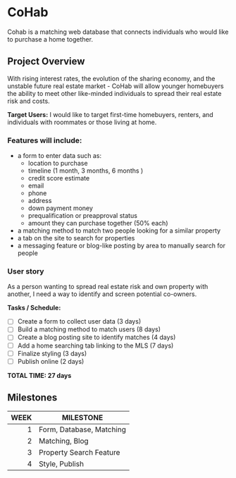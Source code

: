 # CoHab
Cohab is a matching web database that connects individuals who would like to purchase a home together.

## Project Overview
With rising interest rates, the evolution of the sharing economy, and the unstable future real estate market - CoHab will allow younger homebuyers the ability to meet other like-minded individuals to spread their real estate risk and costs.

__Target Users:__
I would like to target first-time homebuyers, renters, and individuals with roommates or those living at home.

### Features will include:
- a form to enter data such as:
    - location to purchase
    - timeline (1 month, 3 months, 6 months )
    - credit score estimate 
    - email
    - phone
    - address
    - down payment money 
    - prequalification or preapproval status
    - amount they can purchase together (50% each) 
- a matching method to match two people looking for a similar property 
- a tab on the site to search for properties 
- a messaging feature or blog-like posting by area to manually search for people

### User story 
As a person wanting to spread real estate risk and own property with another, I need a way to identify and screen potential co-owners. 

__Tasks / Schedule:__
- [ ] Create a form to collect user data (3 days)
- [ ] Build a matching method to match users (8 days)
- [ ] Create a blog posting site to identify matches (4 days)
- [ ] Add a home searching tab linking to the MLS (7 days)
- [ ] Finalize styling (3 days)
- [ ] Publish online (2 days)

**TOTAL TIME: 27 days** 

## Milestones
| WEEK | MILESTONE |
|-----:|---------------|
|     1|Form, Database, Matching |
|     2|Matching, Blog |
|     3|Property Search Feature |
|     4|Style, Publish |
